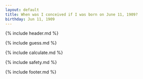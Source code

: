 ```yaml
---
layout: default
title: When was I conceived if I was born on June 11, 1909?
birthday: Jun 11, 1909
---
```


{% include header.md %}

{% include guess.md %}

{% include calculate.md %}

{% include safety.md %}

{% include footer.md %}



